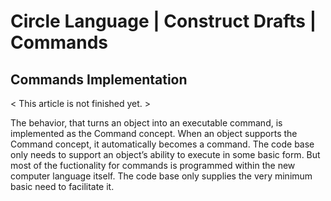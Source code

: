 ﻿Circle Language | Construct Drafts | Commands
=============================================

Commands Implementation
-----------------------

< This article is not finished yet. >

The behavior, that turns an object into an executable command, is implemented as the Command concept. When an object supports the Command concept, it automatically becomes a command. The code base only needs to support an object’s ability to execute in some basic form. But most of the fuctionality for commands is programmed within the new computer language itself. The code base only supplies the very minimum basic need to facilitate it.
